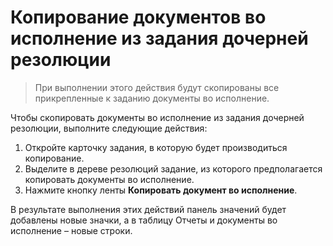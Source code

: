 # Копирование документов во исполнение из задания дочерней резолюции

> При выполнении этого действия будут скопированы все прикрепленные к заданию документы во исполнение.

Чтобы скопировать документы во исполнение из задания дочерней резолюции, выполните следующие действия:

1. Откройте карточку задания, в которую будет производиться копирование.
2. Выделите в дереве резолюций задание, из которого предполагается копировать документы во исполнение.
3. Нажмите кнопку ленты **Копировать документ во исполнение**.

В результате выполнения этих действий панель значений будет добавлены новые значки, а в таблицу Отчеты и документы во исполнение – новые строки.

